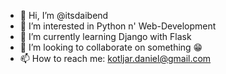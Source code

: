 - 👋 Hi, I’m @itsdaibend
- 👀 I’m interested in Python n' Web-Development
- 🌱 I’m currently learning Django with Flask
- 💞️ I’m looking to collaborate on something 😁
- 📫 How to reach me: kotljar.daniel@gmail.com

<!---
itsdaibend/itsdaibend is a ✨ special ✨ repository because its `README.md` (this file) appears on your GitHub profile.
You can click the Preview link to take a look at your changes.
--->
